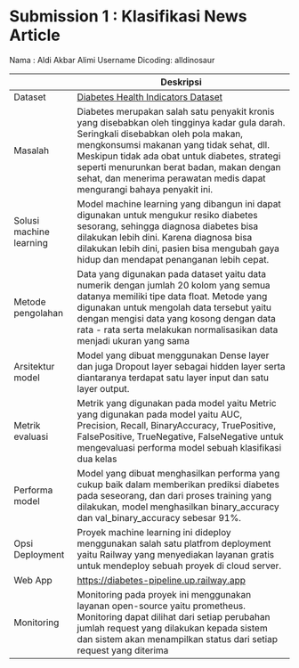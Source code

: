 # Submission 1 : Klasifikasi News Article
Nama : Aldi Akbar Alimi
Username Dicoding: alldinosaur

| | Deskripsi |
| ----------- | ----------- |
| Dataset | [Diabetes Health Indicators Dataset](https://www.kaggle.com/datasets/alexteboul/diabetes-health-indicators-dataset) |
| Masalah | Diabetes merupakan salah satu penyakit kronis yang disebabkan oleh tingginya kadar gula darah. Seringkali disebabkan oleh pola makan, mengkonsumsi makanan yang tidak sehat, dll. Meskipun tidak ada obat untuk diabetes, strategi seperti menurunkan berat badan, makan dengan sehat, dan menerima perawatan medis dapat mengurangi bahaya penyakit ini.|
| Solusi machine learning | Model machine learning yang dibangun ini dapat digunakan untuk mengukur resiko diabetes sesorang, sehingga diagnosa diabetes bisa dilakukan lebih dini. Karena diagnosa bisa dilakukan lebih dini, pasien bisa mengubah gaya hidup dan mendapat penanganan lebih cepat. |
| Metode pengolahan | Data yang digunakan pada dataset yaitu data numerik dengan jumlah 20 kolom yang semua datanya memiliki tipe data float. Metode yang digunakan untuk mengolah data tersebut yaitu dengan mengisi data yang kosong dengan data rata - rata serta melakukan normalisasikan data menjadi ukuran yang sama |
| Arsitektur model | Model yang dibuat menggunakan Dense layer dan juga Dropout layer sebagai hidden layer serta diantaranya terdapat satu layer input dan satu layer output. |
| Metrik evaluasi | Metrik yang digunakan pada model yaitu Metric yang digunakan pada model yaitu AUC, Precision, Recall, BinaryAccuracy, TruePositive, FalsePositive, TrueNegative, FalseNegative untuk mengevaluasi performa model sebuah klasifikasi dua kelas |
| Performa model | Model yang dibuat menghasilkan performa yang cukup baik dalam memberikan prediksi diabetes pada seseorang, dan dari proses training yang dilakukan, model menghasilkan binary_accuracy dan val_binary_accuracy sebesar 91%.  |
| Opsi Deployment | Proyek machine learning ini dideploy menggunakan salah satu platfrom deployment yaitu Railway yang menyediakan layanan gratis untuk mendeploy sebuah proyek di cloud server. |
| Web App | https://diabetes-pipeline.up.railway.app |
| Monitoring | Monitoring pada proyek ini menggunakan layanan open-source yaitu prometheus. Monitoring dapat dilihat dari setiap perubahan jumlah request yang dilakukan kepada sistem dan sistem akan menampilkan status dari setiap request yang diterima |